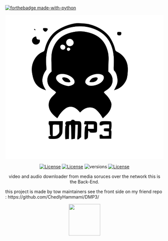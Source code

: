 [![forthebadge made-with-python](http://ForTheBadge.com/images/badges/made-with-python.svg)](https://www.python.org/)

<p align="center"><img align="center" src="https://github.com/ChedlyHammami/DMP3/blob/main/src/images/logo2.svg"></p>


<p align="center">

<a href="https://github.com/wasmerio/wasmer/blob/master/LICENSE">
    <img src="https://img.shields.io/badge/License-Zlib-lightgrey.svg" alt="License" valign="middle"></a>
<a href="https://github.com/wasmerio/wasmer/blob/master/LICENSE">
    <img src="https://img.shields.io/badge/License-GPL%20v2-blue.svg" alt="License" valign="middle"></a>   
 <img src="https://camo.githubusercontent.com/ba2171fe9ab58bba2f169b740c35c26bd3cb4241/68747470733a2f2f696d672e736869656c64732e696f2f707970692f707976657273696f6e732f70796261646765732e737667" alt="versions" data-canonical-src="https://img.shields.io/pypi/pyversions/pybadges.svg" valign="middle" >
<a href="https://github.com/wasmerio/wasmer/blob/master/LICENSE">
    <img src="https://img.shields.io/badge/Maintained%3F-yes-green.svg" alt="License" valign="middle"></a>  

    
</p>

<p align="center">
 video and audio downloader from media soruces over the network this is the Back-End.

</p>

<p>this project is made by tow maintainers see the front side on my friend repo : https://github.com/ChedlyHammami/DMP3/</p>
<p align="center"><img width="100" height="100" align="center" src="https://avatars.githubusercontent.com/u/56229742?s=400&u=9fc0fbc58b48248838a27a6d784c37d1bfb80ece&v=4"></p>
